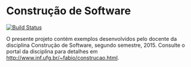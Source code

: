 # Construção de Software
[![Build Status](https://travis-ci.org/TiagoDamascena/construcao.svg)](https://travis-ci.org/TiagoDamascena/construcao)

O presente projeto contém exemplos desenvolvidos pelo docente da disciplina Construção de Software, segundo semestre, 2015. Consulte o portal da disciplina para detalhes em http://www.inf.ufg.br/~fabio/construcao.html. 
